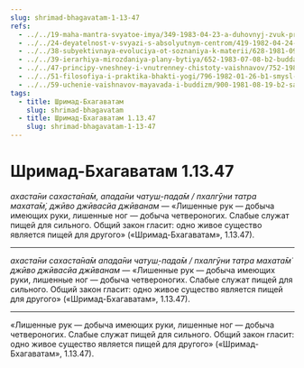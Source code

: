 ```yaml
---
slug: shrimad-bhagavatam-1-13-47
refs:
  - ../../19-maha-mantra-svyatoe-imya/349-1983-04-23-a-duhovnyj-zvuk-privedet-na-zemlyu-lyubvi.md
  - ../../24-deyatelnost-v-svyazi-s-absolyutnym-centrom/419-1982-04-24-a4-b1-sluzhenie-absolyutnomu-tsentru-edinstvennyj-vyhod-iz-krugovorota-karmy.md
  - ../../38-subyektivnaya-evoluciya-ot-soznaniya-k-materii/628-1981-09-05-a3-obyasnenie-ponyatiya-adhokshadzha.md
  - ../../39-ierarhiya-mirozdaniya-plany-bytiya/652-1983-07-08-b2-budda-shankara-ramanudzha-i-shri-chajtanya-ob-izmereniyah-duhovnogo-bytiya.md
  - ../../47-principy-vneshney-i-vnutrenney-chistoty-vaishnavov/752-1982-06-08-a2-o-dozvolenii-na-upotreblenie-myasa-i-vina-v-nekotoryh-vedicheskih-pisaniyah-biblii-i-korane.md
  - ../../51-filosofiya-i-praktika-bhakti-yogi/796-1982-01-26-b1-smysl-shikhi-legkij-sposob-prevzojti-mir-materii.md
  - ../../59-uchenie-vaishnavov-mayavada-i-buddizm/900-1981-08-19-b2-satyam-shivam-advayam-vs-satyam-shivam-sundaram.md
tags:
  - title: Шримад-Бхагаватам
    slug: shrimad-bhagavatam
  - title: Шримад-Бхагаватам 1.13.47
    slug: shrimad-bhagavatam-1-13-47
---
```


# Шримад-Бхагаватам 1.13.47

*ахаста̄ни сахаста̄на̄м, апада̄ни чатуш̣-пада̄м / пхалгӯни татра махата̄м̇, джӣво джӣвасйа джӣванам* — «Лишенные рук — добыча имеющих руки, лишенные ног — добыча четвероногих. Слабые служат пищей для сильного. Общий закон гласит: одно живое существо является пищей для другого» («Шримад-Бхагаватам», 1.13.47).

---

*ахаста̄ни сахаста̄на̄м апада̄ни чатуш̣-пада̄м / пхалгӯни татра махата̄м̇ джӣво джӣвасйа джӣванам* — «Лишенные рук — добыча имеющих руки, лишенные ног — добыча четвероногих. Слабые служат пищей для сильного. Общий закон гласит: одно живое существо является пищей для другого» («Шримад-Бхагаватам», 1.13.47).

---

«Лишенные рук — добыча имеющих руки, лишенные ног — добыча четвероногих. Слабые служат пищей для сильного. Общий закон гласит: одно живое существо является пищей для другого» («Шримад-Бхагаватам», 1.13.47).
